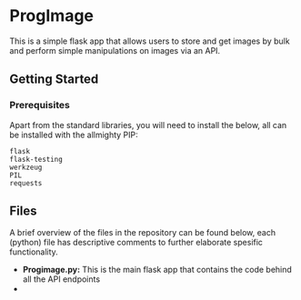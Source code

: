 # ProgImage

This is a simple flask app that allows users to store and get images by bulk and perform simple manipulations on images via an API.

## Getting Started

### Prerequisites 

Apart from the standard libraries, you will need to install the below, all can be installed with the allmighty PIP:

```
flask
flask-testing
werkzeug
PIL
requests
```
## Files

A brief overview of the files in the repository can be found below, each (python) file has descriptive comments to further elaborate spesific functionality.

* **Progimage.py:** This is the main flask app that contains the code behind all the API endpoints
* 
